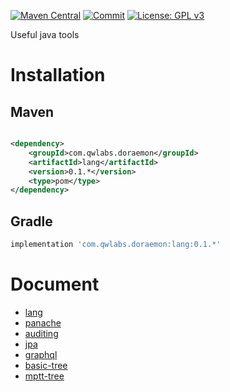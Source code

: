 [![Maven Central](https://img.shields.io/maven-central/v/com.qwlabs.doraemon/lang.svg?label=Maven%20Central)](https://search.maven.org/search?q=g:%22com.qwlabs.doraemon%22)
[![Commit](https://github.com/qwlabs/doraemon/actions/workflows/commit.yml/badge.svg?branch=master)](https://github.com/qwlabs/doraemon/actions/workflows/commit.yml)
[![License: GPL v3](https://img.shields.io/badge/License-GPLv3-blue.svg)](https://www.gnu.org/licenses/gpl-3.0)

Useful java tools

# Installation

## Maven

```xml

<dependency>
    <groupId>com.qwlabs.doraemon</groupId>
    <artifactId>lang</artifactId>
    <version>0.1.*</version>
    <type>pom</type>
</dependency>
```

## Gradle

```gradle
implementation 'com.qwlabs.doraemon:lang:0.1.*'
```

# Document
- [lang](lang/README.md)
- [panache](panache/README.md)
- [auditing](auditing/README.md)
- [jpa](jpa/README.md)
- [graphql](graphql/README.md)
- [basic-tree](basic-tree/README.md)
- [mptt-tree](mptt-tree/README.md)
